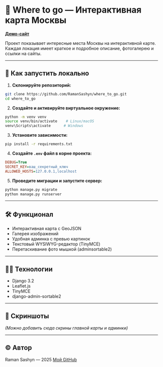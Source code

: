 # 📍 Where to go — Интерактивная карта Москвы

[**Демо-сайт**](https://Roomanhik98.pythonanywhere.com/)

Проект показывает интересные места Москвы на интерактивной карте. Каждая локация имеет краткое и подробное описание, фотогалерею и ссылки на сайты.

---

## 🚀 Как запустить локально

1. **Склонируйте репозиторий:**

```bash
git clone https://github.com/RamanSashyn/where_to_go.git
cd where_to_go
```

2. **Создайте и активируйте виртуальное окружение:**

```bash
python -m venv venv
source venv/bin/activate    # Linux/macOS
venv\Scripts\activate      # Windows
```

3. **Установите зависимости:**

```bash
pip install -r requirements.txt
```

4. **Создайте `.env` файл в корне проекта:**

```ini
DEBUG=True
SECRET_KEY=ваш_секретный_ключ
ALLOWED_HOSTS=127.0.0.1,localhost
```

5. **Проведите миграции и запустите сервер:**

```bash
python manage.py migrate
python manage.py runserver
```

---

## 🛠️ Функционал

* Интерактивная карта с GeoJSON
* Галерея изображений
* Удобная админка с превью картинок
* Текстовый WYSIWYG-редактор (TinyMCE)
* Перетаскивание фото мышкой (adminsortable2)

---

## 👨‍💻 Технологии

* Django 3.2
* Leaflet.js
* TinyMCE
* django-admin-sortable2

---

## 📸 Скриншоты

*(Можно добавить сюда скрины главной карты и админки)*

---

## ©️ Автор

Raman Sashyn — 2025
[Мой GitHub](https://github.com/RamanSashyn)
